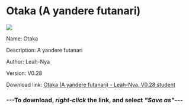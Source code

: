 # Otaka (A yandere futanari)

<img src = "https://raw.githubusercontent.com/Arbiter1223/Koukou-Gurashi-Custom-Students/master/Students/Files/Otaka%20(A%20yandere%20futanari).png">

Name: Otaka

Description: A yandere futanari

Author: Leah-Nya

Version: V0.28

Download link: <a href="https://raw.githubusercontent.com/Arbiter1223/Koukou-Gurashi-Custom-Students/master/Students/Files/Otaka%20(A%20yandere%20futanari)%20-%20Leah-Nya%2C%20V0.28.student">Otaka (A yandere futanari) - Leah-Nya, V0.28.student</a>

### ---**To download, _right-click_ the link, and select _"Save as"_**---

